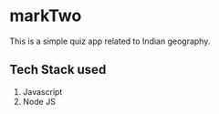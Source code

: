 # markTwo
This is a simple quiz app related to Indian geography.


## **Tech Stack used**
1. Javascript
2. Node JS
